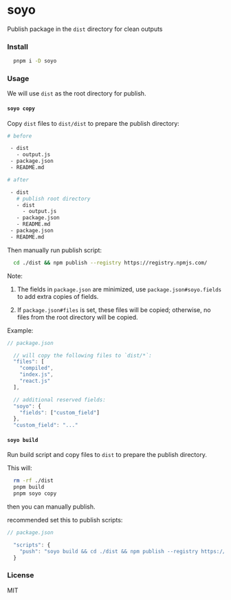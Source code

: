 # soyo

Publish package in the `dist` directory for clean outputs

### Install

```bash
  pnpm i -D soyo
```

### Usage

We will use `dist` as the root directory for publish.

#### `soyo copy`

Copy `dist` files to `dist/dist` to prepare the publish directory:

```bash
# before

 - dist
   - output.js
 - package.json
 - README.md
```

```bash
# after

 - dist
   # publish root directory
   - dist
     - output.js
   - package.json
   - README.md
 - package.json
 - README.md
```

Then manually run publish script:

```bash
  cd ./dist && npm publish --registry https://registry.npmjs.com/
```

Note:

1. The fields in `package.json` are minimized, use `package.json#soyo.fields` to add extra copies of fields.

2. If `package.json#files` is set, these files will be copied; otherwise, no files from the root directory will be copied.

Example:

```ts
// package.json

  // will copy the following files to `dist/*`:
  "files": [
    "compiled",
    "index.js",
    "react.js"
  ],

  // additional reserved fields:
  "soyo": {
    "fields": ["custom_field"]
  },
  "custom_field": "..."
```

#### `soyo build`

Run build script and copy files to `dist` to prepare the publish directory.

This will:

```bash
  rm -rf ./dist
  pnpm build
  pnpm soyo copy
```

then you can manually publish.

recommended set this to publish scripts:

```ts
// package.json

  "scripts": {
    "push": "soyo build && cd ./dist && npm publish --registry https://registry.npmjs.com/"
  }
```

### License

MIT
